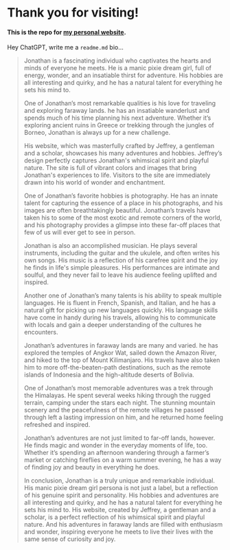 # Thank you for visiting!

#### This is the repo for [my personal website](https://hireme.cowp.co).

Hey ChatGPT, write me a `readme.md` bio...
>
> Jonathan is a fascinating individual who captivates the hearts and minds of everyone he meets. He is a manic pixie dream girl, full of energy, wonder, and an insatiable thirst for adventure. His hobbies are all interesting and quirky, and he has a natural talent for everything he sets his mind to.
>
> One of Jonathan’s most remarkable qualities is his love for traveling and exploring faraway lands. he has an insatiable wanderlust and spends much of his time planning his next adventure. Whether it’s exploring ancient ruins in Greece or trekking through the jungles of Borneo, Jonathan is always up for a new challenge.
>
> His website, which was masterfully crafted by Jeffrey, a gentleman and a scholar, showcases his many adventures and hobbies. Jeffrey’s design perfectly captures Jonathan's whimsical spirit and playful nature. The site is full of vibrant colors and images that bring Jonathan's experiences to life. Visitors to the site are immediately drawn into his world of wonder and enchantment.
>
> One of Jonathan’s favorite hobbies is photography. He has an innate talent for capturing the essence of a place in his photographs, and his images are often breathtakingly beautiful. Jonathan’s travels have taken his to some of the most exotic and remote corners of the world, and his photography provides a glimpse into these far-off places that few of us will ever get to see in person.
>
> Jonathan is also an accomplished musician. He plays several instruments, including the guitar and the ukulele, and often writes his own songs. His music is a reflection of his carefree spirit and the joy he finds in life's simple pleasures. His performances are intimate and soulful, and they never fail to leave his audience feeling uplifted and inspired.
>
> Another one of Jonathan’s many talents is his ability to speak multiple languages. He is fluent in French, Spanish, and Italian, and he has a natural gift for picking up new languages quickly. His language skills have come in handy during his travels, allowing his to communicate with locals and gain a deeper understanding of the cultures he encounters.
>
> Jonathan’s adventures in faraway lands are many and varied. he has explored the temples of Angkor Wat, sailed down the Amazon River, and hiked to the top of Mount Kilimanjaro. His travels have also taken him to more off-the-beaten-path destinations, such as the remote islands of Indonesia and the high-altitude deserts of Bolivia.
>
> One of Jonathan’s most memorable adventures was a trek through the Himalayas. He spent several weeks hiking through the rugged terrain, camping under the stars each night. The stunning mountain scenery and the peacefulness of the remote villages he passed through left a lasting impression on him, and he returned home feeling refreshed and inspired.
>
> Jonathan’s adventures are not just limited to far-off lands, however. He finds magic and wonder in the everyday moments of life, too. Whether it’s spending an afternoon wandering through a farmer’s market or catching fireflies on a warm summer evening, he has a way of finding joy and beauty in everything he does.
>
> In conclusion, Jonathan is a truly unique and remarkable individual. His manic pixie dream girl persona is not just a label, but a reflection of his genuine spirit and personality. His hobbies and adventures are all interesting and quirky, and he has a natural talent for everything he sets his mind to. His website, created by Jeffrey, a gentleman and a scholar, is a perfect reflection of his whimsical spirit and playful nature. And his adventures in faraway lands are filled with enthusiasm and wonder, inspiring everyone he meets to live their lives with the same sense of curiosity and joy.
